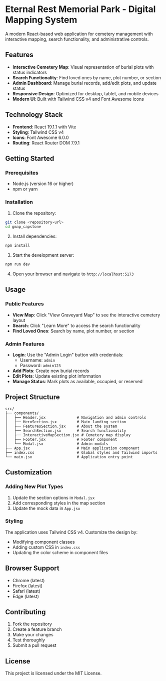 # Eternal Rest Memorial Park - Digital Mapping System

A modern React-based web application for cemetery management with interactive mapping, search functionality, and administrative controls.

## Features

- **Interactive Cemetery Map**: Visual representation of burial plots with status indicators
- **Search Functionality**: Find loved ones by name, plot number, or section
- **Admin Dashboard**: Manage burial records, add/edit plots, and update status
- **Responsive Design**: Optimized for desktop, tablet, and mobile devices
- **Modern UI**: Built with Tailwind CSS v4 and Font Awesome icons

## Technology Stack

- **Frontend**: React 19.1.1 with Vite
- **Styling**: Tailwind CSS v4
- **Icons**: Font Awesome 6.0.0
- **Routing**: React Router DOM 7.9.1

## Getting Started

### Prerequisites

- Node.js (version 16 or higher)
- npm or yarn

### Installation

1. Clone the repository:
```bash
git clone <repository-url>
cd gmap_capstone
```

2. Install dependencies:
```bash
npm install
```

3. Start the development server:
```bash
npm run dev
```

4. Open your browser and navigate to `http://localhost:5173`

## Usage

### Public Features

- **View Map**: Click "View Graveyard Map" to see the interactive cemetery layout
- **Search**: Click "Learn More" to access the search functionality
- **Find Loved Ones**: Search by name, plot number, or section

### Admin Features

- **Login**: Use the "Admin Login" button with credentials:
  - Username: `admin`
  - Password: `admin123`
- **Add Plots**: Create new burial records
- **Edit Plots**: Update existing plot information
- **Manage Status**: Mark plots as available, occupied, or reserved

## Project Structure

```
src/
├── components/
│   ├── Header.jsx              # Navigation and admin controls
│   ├── HeroSection.jsx         # Main landing section
│   ├── FeaturesSection.jsx     # About the system
│   ├── SearchSection.jsx       # Search functionality
│   ├── InteractiveMapSection.jsx # Cemetery map display
│   ├── Footer.jsx              # Footer component
│   └── Modal.jsx               # Admin modals
├── App.jsx                     # Main application component
├── index.css                   # Global styles and Tailwind imports
└── main.jsx                    # Application entry point
```

## Customization

### Adding New Plot Types

1. Update the section options in `Modal.jsx`
2. Add corresponding styles in the map section
3. Update the mock data in `App.jsx`

### Styling

The application uses Tailwind CSS v4. Customize the design by:
- Modifying component classes
- Adding custom CSS in `index.css`
- Updating the color scheme in component files

## Browser Support

- Chrome (latest)
- Firefox (latest)
- Safari (latest)
- Edge (latest)

## Contributing

1. Fork the repository
2. Create a feature branch
3. Make your changes
4. Test thoroughly
5. Submit a pull request

## License

This project is licensed under the MIT License.